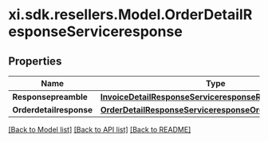 # xi.sdk.resellers.Model.OrderDetailResponseServiceresponse

## Properties

Name | Type | Description | Notes
------------ | ------------- | ------------- | -------------
**Responsepreamble** | [**InvoiceDetailResponseServiceresponseResponsepreamble**](InvoiceDetailResponseServiceresponseResponsepreamble.md) |  | [optional] 
**Orderdetailresponse** | [**OrderDetailResponseServiceresponseOrderdetailresponse**](OrderDetailResponseServiceresponseOrderdetailresponse.md) |  | [optional] 

[[Back to Model list]](../README.md#documentation-for-models) [[Back to API list]](../README.md#documentation-for-api-endpoints) [[Back to README]](../README.md)

